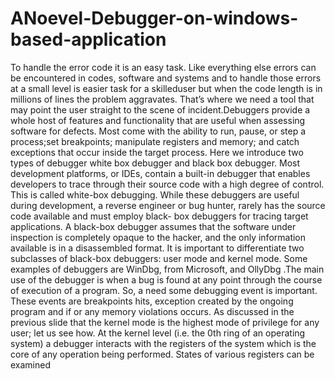 # ANoevel-Debugger-on-windows-based-application
To handle the error code it is an easy task. Like everything else errors can be encountered in codes, software and systems and to handle those errors at a small level is easier task for a skilleduser but when the code length is in millions of lines the problem aggravates. That’s where we need a tool that may point the user straight to the scene of incident.Debuggers provide a whole host of features and functionality that are useful when assessing software for defects. Most come with the ability to run, pause, or step a process;set breakpoints; manipulate registers and memory; and catch exceptions that occur inside the target process.   Here we introduce two types of debugger white box debugger and black box debugger. Most development platforms, or IDEs, contain a built-in debugger that enables developers to trace through their source code with a high degree of control. This is called white-box debugging. While these debuggers are useful during development, a reverse engineer  or bug hunter, rarely has the source code available and must employ black- box debuggers for tracing target applications. A black-box debugger assumes that the software under inspection is completely opaque to the hacker, and the only information available is in a disassembled format. It is important to differentiate two subclasses of black-box debuggers: user mode and kernel mode.   Some examples of debuggers are WinDbg, from Microsoft, and OllyDbg .The main use of the debugger is when a bug is found at any point through the course of execution of a program. So, a need some debugging event is important. These events are breakpoints hits, exception created by the ongoing program and if or any memory violations occurs.  As discussed in the previous slide that the kernel mode is the highest mode of privilege for any user; let us see how. At the kernel level (i.e. the 0th ring of an operating system) a debugger interacts with the registers of the system which is the core of any operation being performed.  States of various registers can be examined
